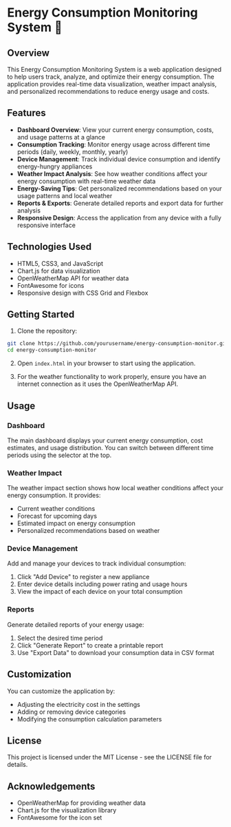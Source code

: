 # Energy Consumption Monitoring System 🔋

## Overview

This Energy Consumption Monitoring System is a web application designed to help users track, analyze, and optimize their energy consumption. The application provides real-time data visualization, weather impact analysis, and personalized recommendations to reduce energy usage and costs.

## Features

- **Dashboard Overview**: View your current energy consumption, costs, and usage patterns at a glance
- **Consumption Tracking**: Monitor energy usage across different time periods (daily, weekly, monthly, yearly)
- **Device Management**: Track individual device consumption and identify energy-hungry appliances
- **Weather Impact Analysis**: See how weather conditions affect your energy consumption with real-time weather data
- **Energy-Saving Tips**: Get personalized recommendations based on your usage patterns and local weather
- **Reports & Exports**: Generate detailed reports and export data for further analysis
- **Responsive Design**: Access the application from any device with a fully responsive interface

## Technologies Used

- HTML5, CSS3, and JavaScript
- Chart.js for data visualization
- OpenWeatherMap API for weather data
- FontAwesome for icons
- Responsive design with CSS Grid and Flexbox

## Getting Started

1. Clone the repository:
```bash
git clone https://github.com/yourusername/energy-consumption-monitor.git
cd energy-consumption-monitor
```

2. Open `index.html` in your browser to start using the application.

3. For the weather functionality to work properly, ensure you have an internet connection as it uses the OpenWeatherMap API.

## Usage

### Dashboard

The main dashboard displays your current energy consumption, cost estimates, and usage distribution. You can switch between different time periods using the selector at the top.

### Weather Impact

The weather impact section shows how local weather conditions affect your energy consumption. It provides:
- Current weather conditions
- Forecast for upcoming days
- Estimated impact on energy consumption
- Personalized recommendations based on weather

### Device Management

Add and manage your devices to track individual consumption:
1. Click "Add Device" to register a new appliance
2. Enter device details including power rating and usage hours
3. View the impact of each device on your total consumption

### Reports

Generate detailed reports of your energy usage:
1. Select the desired time period
2. Click "Generate Report" to create a printable report
3. Use "Export Data" to download your consumption data in CSV format

## Customization

You can customize the application by:
- Adjusting the electricity cost in the settings
- Adding or removing device categories
- Modifying the consumption calculation parameters

## License

This project is licensed under the MIT License - see the LICENSE file for details.

## Acknowledgements

- OpenWeatherMap for providing weather data
- Chart.js for the visualization library
- FontAwesome for the icon set
